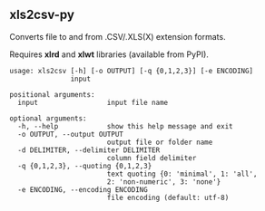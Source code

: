 xls2csv-py
---

Converts file to and from .CSV/.XLS(X) extension formats.

Requires **xlrd** and **xlwt** libraries (available from PyPI).

```
usage: xls2csv [-h] [-o OUTPUT] [-q {0,1,2,3}] [-e ENCODING]
               input

positional arguments:
  input                 input file name

optional arguments:
  -h, --help            show this help message and exit
  -o OUTPUT, --output OUTPUT
                        output file or folder name
  -d DELIMITER, --delimiter DELIMITER
                        column field delimiter
  -q {0,1,2,3}, --quoting {0,1,2,3}
                        text quoting {0: 'minimal', 1: 'all',
                        2: 'non-numeric', 3: 'none'}
  -e ENCODING, --encoding ENCODING
                        file encoding (default: utf-8)
```